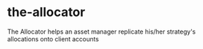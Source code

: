 # the-allocator
The Allocator helps an asset manager replicate his/her strategy's allocations onto client accounts

